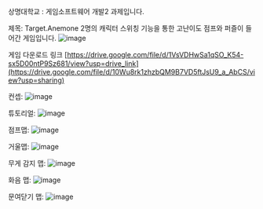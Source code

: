 상명대학교 : 게임소프트웨어 개발2 과제입니다.

제목: Target.Anemone 2명의 캐릭터 스위칭 기능을 통한 고난이도 점프와 퍼즐이 들어간 게임입니다.
![image](https://github.com/LAPILA/Target_Anemone/assets/66467529/df79ec3e-4d24-4baf-b912-d355af720537)

게임 다운로드 링크 [https://drive.google.com/file/d/1VsVDHwSa1qSO_K54-sx5D00ntP9Sz681/view?usp=drive_link](https://drive.google.com/file/d/10Wu8rk1zhzbQM9B7VD5ftJsU9_a_AbCS/view?usp=sharing)

컨셉: 
![image](https://github.com/LAPILA/Target_Anemone/assets/66467529/668a9edd-eec3-44b8-838d-584c3d867ea8)

튜토리얼:
![image](https://github.com/LAPILA/Target_Anemone/assets/66467529/00e6a1a4-6578-4ef3-925f-4805decb3f39)

점프맵:
![image](https://github.com/LAPILA/Target_Anemone/assets/66467529/db85e69d-917f-4afd-9adb-8397a0d2dc16)

거울맵:
![image](https://github.com/LAPILA/Target_Anemone/assets/66467529/166507d8-eeb2-439e-8f14-6bdc6cc632ad)

무게 감지 맵:
![image](https://github.com/LAPILA/Target_Anemone/assets/66467529/a5143bc2-b509-4e07-9688-c30b5ea49178)

화음 맵:
![image](https://github.com/LAPILA/Target_Anemone/assets/66467529/128cd26a-1ced-4e05-9b57-ac7c30d97d20)

문여닫기 맵:
![image](https://github.com/LAPILA/Target_Anemone/assets/66467529/e0663b60-cb82-438e-97bf-a6c3567ebdf3)
